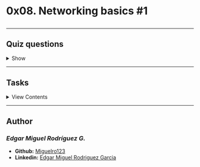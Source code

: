 # 0x08. Networking basics #1

## 

---

## Quiz questions

<details>
<summary>Show</summary>
  


</details>

---

## Tasks

<details>
<summary>View Contents</summary>



</details>

---

## Author
### _Edgar Miguel Rodríguez G._

- **Github:** [Miguelro123](https://github.com/Miguelro123) 
- **Linkedin:** [Edgar Miguel Rodriguez Garcia](https://www.linkedin.com/in/edgar-miguel-rodriguez-garcia-20a5281a2/)
